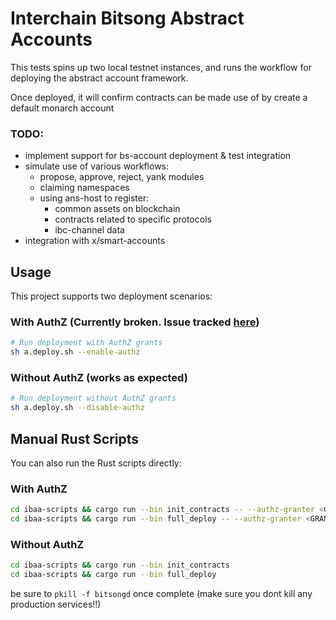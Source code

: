 # Interchain Bitsong Abstract Accounts

This tests spins up two local testnet instances, and runs the workflow for deploying the abstract account framework. 

Once deployed, it will confirm contracts can be made use of by create a default monarch account

### TODO:
- implement support for bs-account deployment & test integration
- simulate use of various workflows:
    - propose, approve, reject, yank modules
    - claiming namespaces
    - using ans-host to register:
        - common assets on blockchain
        - contracts related to specific protocols
        - ibc-channel data
- integration with x/smart-accounts
## Usage

This project supports two deployment scenarios:

### With AuthZ (Currently broken. Issue tracked [here](https://github.com/AbstractSDK/abstract/issues/569))
```bash
# Run deployment with AuthZ grants
sh a.deploy.sh --enable-authz
```

### Without AuthZ (works as expected)
```bash
# Run deployment without AuthZ grants
sh a.deploy.sh --disable-authz
```

## Manual Rust Scripts

You can also run the Rust scripts directly:

### With AuthZ
```bash
cd ibaa-scripts && cargo run --bin init_contracts -- --authz-granter <GRANTER_ADDRESS>
cd ibaa-scripts && cargo run --bin full_deploy -- --authz-granter <GRANTER_ADDRESS>
```

### Without AuthZ
```bash
cd ibaa-scripts && cargo run --bin init_contracts
cd ibaa-scripts && cargo run --bin full_deploy
```

be sure to `pkill -f bitsongd` once complete (make sure you dont kill any production services!!)